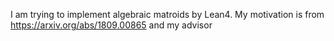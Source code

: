 I am trying to implement algebraic matroids by Lean4. My motivation is from https://arxiv.org/abs/1809.00865 and my advisor
